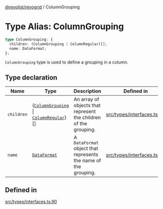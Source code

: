 [@revolist/revogrid](README.md) / ColumnGrouping

# Type Alias: ColumnGrouping

```ts
type ColumnGrouping: {
  children: (ColumnGrouping | ColumnRegular)[];
  name: DataFormat;
};
```

`ColumnGrouping` type is used to define a grouping in a column.

## Type declaration

| Name | Type | Description | Defined in |
| ------ | ------ | ------ | ------ |
| `children` | ([`ColumnGrouping`](TypeAlias.ColumnGrouping.md) \| [`ColumnRegular`](Interface.ColumnRegular.md))[] | An array of objects that represent the children of the grouping. | [src/types/interfaces.ts:94](https://github.com/revolist/revogrid/blob/b6cbd022f95d7e046d6bc88abeaf01a3bc067577/src/types/interfaces.ts#L94) |
| `name` | [`DataFormat`](TypeAlias.DataFormat.md) | A `DataFormat` object that represents the name of the grouping. | [src/types/interfaces.ts:98](https://github.com/revolist/revogrid/blob/b6cbd022f95d7e046d6bc88abeaf01a3bc067577/src/types/interfaces.ts#L98) |

## Defined in

[src/types/interfaces.ts:90](https://github.com/revolist/revogrid/blob/b6cbd022f95d7e046d6bc88abeaf01a3bc067577/src/types/interfaces.ts#L90)
